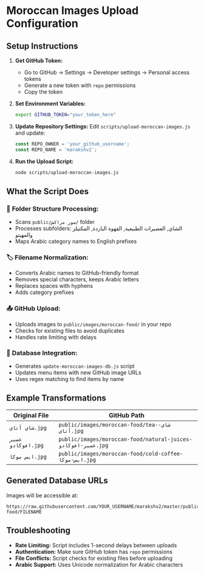 # Moroccan Images Upload Configuration

## Setup Instructions

1. **Get GitHub Token:**
   - Go to GitHub → Settings → Developer settings → Personal access tokens
   - Generate a new token with `repo` permissions
   - Copy the token

2. **Set Environment Variables:**
   ```bash
   export GITHUB_TOKEN="your_token_here"
   ```

3. **Update Repository Settings:**
   Edit `scripts/upload-moroccan-images.js` and update:
   ```javascript
   const REPO_OWNER = 'your_github_username';
   const REPO_NAME = 'marakshv2';
   ```

4. **Run the Upload Script:**
   ```bash
   node scripts/upload-moroccan-images.js
   ```

## What the Script Does

### 📁 **Folder Structure Processing:**
- Scans `public/صور مراكش/` folder
- Processes subfolders: الشاي, العصيرات الطبيعية, القهوة الباردة, المكتيلز والمهيتو
- Maps Arabic category names to English prefixes

### 🏷️ **Filename Normalization:**
- Converts Arabic names to GitHub-friendly format
- Removes special characters, keeps Arabic letters
- Replaces spaces with hyphens
- Adds category prefixes

### 📤 **GitHub Upload:**
- Uploads images to `public/images/moroccan-food/` in your repo
- Checks for existing files to avoid duplicates
- Handles rate limiting with delays

### 🔄 **Database Integration:**
- Generates `update-moroccan-images-db.js` script
- Updates menu items with new GitHub image URLs
- Uses regex matching to find items by name

## Example Transformations

| Original File | GitHub Path |
|---------------|-------------|
| `شاي أتاي.jpg` | `public/images/moroccan-food/tea-شاي-أتاي.jpg` |
| `عصير افوكادو.jpg` | `public/images/moroccan-food/natural-juices-عصير-افوكادو.jpg` |
| `ايس موكا.jpg` | `public/images/moroccan-food/cold-coffee-ايس-موكا.jpg` |

## Generated Database URLs

Images will be accessible at:
```
https://raw.githubusercontent.com/YOUR_USERNAME/marakshv2/master/public/images/moroccan-food/FILENAME
```

## Troubleshooting

- **Rate Limiting:** Script includes 1-second delays between uploads
- **Authentication:** Make sure GitHub token has `repo` permissions
- **File Conflicts:** Script checks for existing files before uploading
- **Arabic Support:** Uses Unicode normalization for Arabic characters






